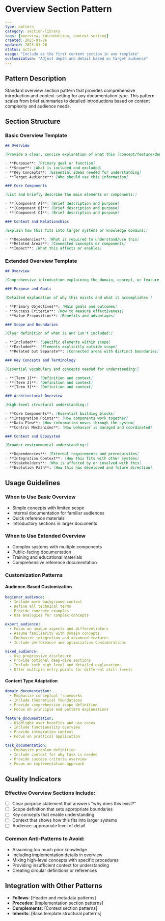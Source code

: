 # Overview Section Pattern

```yaml
---
type: pattern
category: section-library
tags: [overview, introduction, context-setting]
created: 2025-01-26
updated: 2025-01-26
status: active
usage: "Include as the first content section in any template"
customization: "Adjust depth and detail based on target audience"
---
```

## Pattern Description

Standard overview section pattern that provides comprehensive introduction and context-setting for any documentation type. This pattern scales from brief summaries to detailed introductions based on content complexity and audience needs.

## Section Structure

### Basic Overview Template

```markdown
## Overview

[Provide a clear, concise explanation of what this [concept/feature/domain] encompasses. Include:]

- **Purpose**: [Primary goal or function]
- **Scope**: [What is included and excluded]
- **Key Concepts**: [Essential ideas needed for understanding]
- **Target Audience**: [Who should use this information]

### Core Components

[List and briefly describe the main elements or components:]

- **[Component A]**: [Brief description and purpose]
- **[Component B]**: [Brief description and purpose]
- **[Component C]**: [Brief description and purpose]

### Context and Relationships

[Explain how this fits into larger systems or knowledge domains:]

- **Dependencies**: [What is required to understand/use this]
- **Related Areas**: [Connected concepts or components]
- **Impact**: [What this affects or enables]
```

### Extended Overview Template

```markdown
## Overview

[Comprehensive introduction explaining the domain, concept, or feature in detail. Include background context and motivation.]

### Purpose and Goals

[Detailed explanation of why this exists and what it accomplishes:]

- **Primary Objectives**: [Main goals and outcomes]
- **Success Criteria**: [How to measure effectiveness]
- **Value Proposition**: [Benefits and advantages]

### Scope and Boundaries

[Clear definition of what is and isn't included:]

- **Included**: [Specific elements within scope]
- **Excluded**: [Elements explicitly outside scope]
- **Related but Separate**: [Connected areas with distinct boundaries]

### Key Concepts and Terminology

[Essential vocabulary and concepts needed for understanding:]

- **[Term 1]**: [Definition and context]
- **[Term 2]**: [Definition and context]
- **[Term 3]**: [Definition and context]

### Architectural Overview

[High-level structural understanding:]

- **Core Components**: [Essential building blocks]
- **Integration Points**: [How components work together]
- **Data Flow**: [How information moves through the system]
- **Control Mechanisms**: [How behavior is managed and coordinated]

### Context and Ecosystem

[Broader environmental understanding:]

- **Dependencies**: [External requirements and prerequisites]
- **Integration Context**: [How this fits with other systems]
- **Stakeholders**: [Who is affected by or involved with this]
- **Evolution Path**: [How this has developed and future direction]
```

## Usage Guidelines

### When to Use Basic Overview
- Simple concepts with limited scope
- Internal documentation for familiar audiences
- Quick reference materials
- Introductory sections in larger documents

### When to Use Extended Overview
- Complex systems with multiple components
- Public-facing documentation
- Training and educational materials
- Comprehensive reference documentation

### Customization Patterns

#### Audience-Based Customization
```yaml
beginner_audience:
  - Include more background context
  - Define all technical terms
  - Provide concrete examples
  - Use analogies for complex concepts

expert_audience:
  - Focus on unique aspects and differentiators
  - Assume familiarity with domain concepts
  - Emphasize integration and advanced features
  - Include performance and optimization considerations

mixed_audience:
  - Use progressive disclosure
  - Provide optional deep-dive sections
  - Include both high-level and detailed explanations
  - Offer multiple entry points for different skill levels
```

#### Content Type Adaptation
```yaml
domain_documentation:
  - Emphasize conceptual frameworks
  - Include theoretical foundations
  - Provide comprehensive scope definition
  - Focus on principle and pattern explanations

feature_documentation:
  - Highlight user benefits and use cases
  - Include functionality overview
  - Provide integration context
  - Focus on practical application

task_documentation:
  - Emphasize problem definition
  - Include context for why task is needed
  - Provide success criteria overview
  - Focus on implementation approach
```

## Quality Indicators

### Effective Overview Sections Include:
- [ ] Clear purpose statement that answers "why does this exist?"
- [ ] Scope definition that sets appropriate boundaries
- [ ] Key concepts that enable understanding
- [ ] Context that shows how this fits into larger systems
- [ ] Audience-appropriate level of detail

### Common Anti-Patterns to Avoid:
- Assuming too much prior knowledge
- Including implementation details in overview
- Mixing high-level concepts with specific procedures
- Providing insufficient context for understanding
- Creating circular definitions or references

## Integration with Other Patterns

- **Follows**: [Header and metadata patterns]
- **Precedes**: [Implementation section patterns]
- **Complements**: [Context section patterns]
- **Inherits**: [Base template structural patterns]